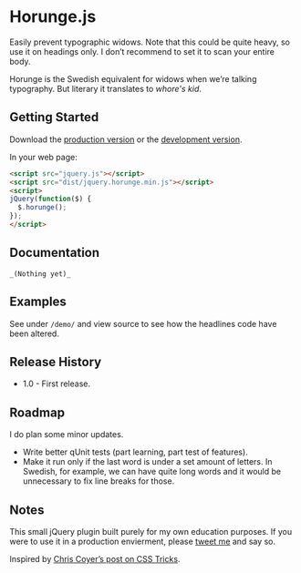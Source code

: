 # Horunge.js

Easily prevent typographic widows. Note that this could be quite heavy, so use it on headings only. I don’t recommend to set it to scan your entire body.

Horunge is the Swedish equivalent for widows when we’re talking typography. But literary it translates to _whore's kid_.

## Getting Started

Download the [production version][min] or the [development version][max].

[min]: https://raw.github.com/davidpaulsson/Horunge.js/master/dist/jquery.horunge.min.js
[max]: https://raw.github.com/davidpaulsson/Horunge.js/master/dist/jquery.horunge.js

In your web page:

```html
<script src="jquery.js"></script>
<script src="dist/jquery.horunge.min.js"></script>
<script>
jQuery(function($) {
  $.horunge();
});
</script>
```

## Documentation
`_(Nothing yet)_`

## Examples
See under `/demo/` and view source to see how the headlines code have been altered.

## Release History
* 1.0 - First release.

## Roadmap
I do plan some minor updates. 

* Write better qUnit tests (part learning, part test of features).
* Make it run only if the last word is under a set amount of letters. In Swedish, for example, we can have quite long words and it would be unnecessary to fix line breaks for those.

## Notes
This small jQuery plugin built purely for my own education purposes. If you were to use it in a production envierment, please [tweet me](http://twitter.com/davidpaulsson/) and say so.

Inspired by [Chris Coyer’s post on CSS Tricks](css-tricks.com/preventing-widows-in-post-titles/).